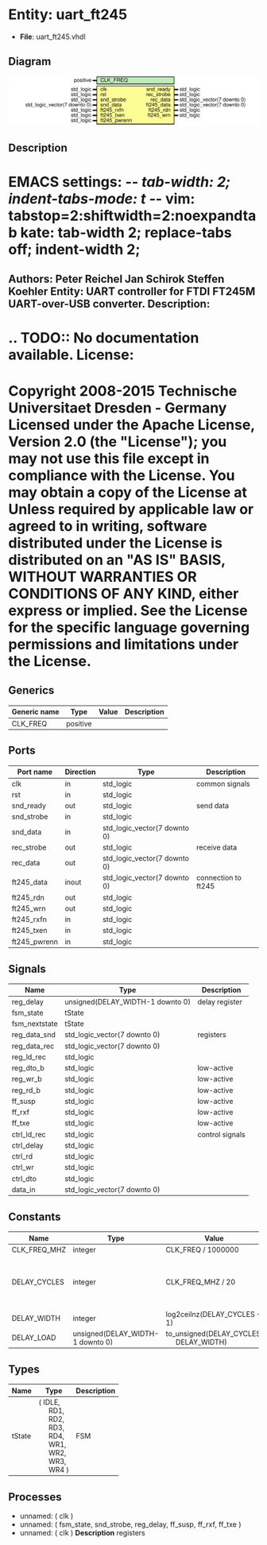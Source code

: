 # Entity: uart_ft245

- **File**: uart_ft245.vhdl
## Diagram

![Diagram](uart_ft245.svg "Diagram")
## Description

EMACS settings: -*-  tab-width: 2; indent-tabs-mode: t -*-
vim: tabstop=2:shiftwidth=2:noexpandtab
kate: tab-width 2; replace-tabs off; indent-width 2;
=============================================================================
Authors:     Peter Reichel
             Jan Schirok
             Steffen Koehler
Entity:      UART controller for FTDI FT245M UART-over-USB converter.
Description:
------------
.. TODO:: No documentation available.
License:
=============================================================================
Copyright 2008-2015 Technische Universitaet Dresden - Germany
Licensed under the Apache License, Version 2.0 (the "License");
you may not use this file except in compliance with the License.
You may obtain a copy of the License at
Unless required by applicable law or agreed to in writing, software
distributed under the License is distributed on an "AS IS" BASIS,
WITHOUT WARRANTIES OR CONDITIONS OF ANY KIND, either express or implied.
See the License for the specific language governing permissions and
limitations under the License.
=============================================================================
## Generics

| Generic name | Type     | Value | Description |
| ------------ | -------- | ----- | ----------- |
| CLK_FREQ     | positive |       |             |
## Ports

| Port name    | Direction | Type                         | Description         |
| ------------ | --------- | ---------------------------- | ------------------- |
| clk          | in        | std_logic                    | common signals      |
| rst          | in        | std_logic                    |                     |
| snd_ready    | out       | std_logic                    | send data           |
| snd_strobe   | in        | std_logic                    |                     |
| snd_data     | in        | std_logic_vector(7 downto 0) |                     |
| rec_strobe   | out       | std_logic                    | receive data        |
| rec_data     | out       | std_logic_vector(7 downto 0) |                     |
| ft245_data   | inout     | std_logic_vector(7 downto 0) | connection to ft245 |
| ft245_rdn    | out       | std_logic                    |                     |
| ft245_wrn    | out       | std_logic                    |                     |
| ft245_rxfn   | in        | std_logic                    |                     |
| ft245_txen   | in        | std_logic                    |                     |
| ft245_pwrenn | in        | std_logic                    |                     |
## Signals

| Name          | Type                             | Description     |
| ------------- | -------------------------------- | --------------- |
| reg_delay     | unsigned(DELAY_WIDTH-1 downto 0) | delay register  |
| fsm_state     | tState                           |                 |
| fsm_nextstate | tState                           |                 |
| reg_data_snd  | std_logic_vector(7 downto 0)     | registers       |
| reg_data_rec  | std_logic_vector(7 downto 0)     |                 |
| reg_ld_rec    | std_logic                        |                 |
| reg_dto_b     | std_logic                        | low-active      |
| reg_wr_b      | std_logic                        | low-active      |
| reg_rd_b      | std_logic                        | low-active      |
| ff_susp       | std_logic                        | low-active      |
| ff_rxf        | std_logic                        | low-active      |
| ff_txe        | std_logic                        | low-active      |
| ctrl_ld_rec   | std_logic                        | control signals |
| ctrl_delay    | std_logic                        |                 |
| ctrl_rd       | std_logic                        |                 |
| ctrl_wr       | std_logic                        |                 |
| ctrl_dto      | std_logic                        |                 |
| data_in       | std_logic_vector(7 downto 0)     |                 |
## Constants

| Name         | Type                             | Value                                                                             | Description                                                         |
| ------------ | -------------------------------- | --------------------------------------------------------------------------------- | ------------------------------------------------------------------- |
| CLK_FREQ_MHZ | integer                          |  CLK_FREQ / 1000000                                                               |                                                                     |
| DELAY_CYCLES | integer                          |  CLK_FREQ_MHZ / 20                                                                | FT245 communication delay cycles (minimum delay is 50 ns = 1/20 us) |
| DELAY_WIDTH  | integer                          |  log2ceilnz(DELAY_CYCLES + 1)                                                     | delay register width                                                |
| DELAY_LOAD   | unsigned(DELAY_WIDTH-1 downto 0) |        to_unsigned(DELAY_CYCLES,<br><span style="padding-left:20px"> DELAY_WIDTH) | delay register load value                                           |
## Types

| Name   | Type                                                                                                                                                                                                                                                                                                                                              | Description |
| ------ | ------------------------------------------------------------------------------------------------------------------------------------------------------------------------------------------------------------------------------------------------------------------------------------------------------------------------------------------------- | ----------- |
| tState | ( IDLE,<br><span style="padding-left:20px"> RD1,<br><span style="padding-left:20px"> RD2,<br><span style="padding-left:20px"> RD3,<br><span style="padding-left:20px"> RD4,<br><span style="padding-left:20px"> WR1,<br><span style="padding-left:20px"> WR2,<br><span style="padding-left:20px"> WR3,<br><span style="padding-left:20px"> WR4 )  | FSM         |
## Processes
- unnamed: ( clk )
- unnamed: ( fsm_state, snd_strobe, reg_delay, ff_susp, ff_rxf, ff_txe )
- unnamed: ( clk )
**Description**
registers

